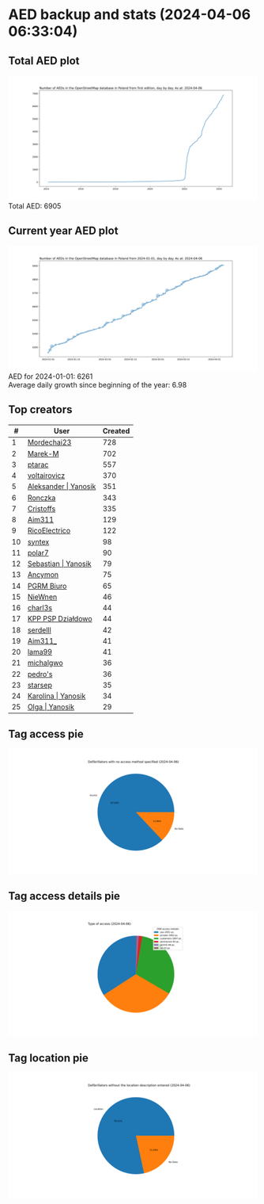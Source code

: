 # AED backup and stats (2024-04-06 06:33:04)


## Total AED plot
![](report_data/total_aed.svg)
Total AED: 6905

## Current year AED plot
![](report_data/current_year_aed.svg)\
AED for 2024-01-01: 6261\
Average daily growth since beginning of the year: 6.98

## Top creators
| # | User | Created |
| ------------- | ------------- | ------------- |
| 1 | [Mordechai23](<https://www.openstreetmap.org/user/Mordechai23>) | 728 |
| 2 | [Marek-M](<https://www.openstreetmap.org/user/Marek-M>) | 702 |
| 3 | [ptarac](<https://www.openstreetmap.org/user/ptarac>) | 557 |
| 4 | [voltairovicz](<https://www.openstreetmap.org/user/voltairovicz>) | 370 |
| 5 | [Aleksander &#124; Yanosik](<https://www.openstreetmap.org/user/Aleksander &#124; Yanosik>) | 351 |
| 6 | [Ronczka](<https://www.openstreetmap.org/user/Ronczka>) | 343 |
| 7 | [Cristoffs](<https://www.openstreetmap.org/user/Cristoffs>) | 335 |
| 8 | [Aim311](<https://www.openstreetmap.org/user/Aim311>) | 129 |
| 9 | [RicoElectrico](<https://www.openstreetmap.org/user/RicoElectrico>) | 122 |
| 10 | [syntex](<https://www.openstreetmap.org/user/syntex>) | 98 |
| 11 | [polar7](<https://www.openstreetmap.org/user/polar7>) | 90 |
| 12 | [Sebastian &#124; Yanosik](<https://www.openstreetmap.org/user/Sebastian &#124; Yanosik>) | 79 |
| 13 | [Ancymon](<https://www.openstreetmap.org/user/Ancymon>) | 75 |
| 14 | [PGRM Biuro](<https://www.openstreetmap.org/user/PGRM Biuro>) | 65 |
| 15 | [NieWnen](<https://www.openstreetmap.org/user/NieWnen>) | 46 |
| 16 | [charl3s](<https://www.openstreetmap.org/user/charl3s>) | 44 |
| 17 | [KPP PSP Działdowo](<https://www.openstreetmap.org/user/KPP PSP Działdowo>) | 44 |
| 18 | [serdelll](<https://www.openstreetmap.org/user/serdelll>) | 42 |
| 19 | [Aim311_](<https://www.openstreetmap.org/user/Aim311_>) | 41 |
| 20 | [lama99](<https://www.openstreetmap.org/user/lama99>) | 41 |
| 21 | [michalgwo](<https://www.openstreetmap.org/user/michalgwo>) | 36 |
| 22 | [pedro's](<https://www.openstreetmap.org/user/pedro's>) | 36 |
| 23 | [starsep](<https://www.openstreetmap.org/user/starsep>) | 35 |
| 24 | [Karolina &#124; Yanosik](<https://www.openstreetmap.org/user/Karolina &#124; Yanosik>) | 34 |
| 25 | [Olga &#124; Yanosik](<https://www.openstreetmap.org/user/Olga &#124; Yanosik>) | 29 |

## Tag access pie
![](report_data/tag_access.svg)

## Tag access details pie
![](report_data/tag_access_details.svg)

## Tag location pie
![](report_data/tag_location.svg)

